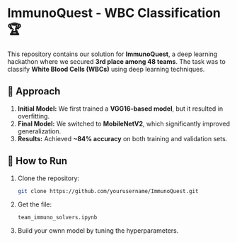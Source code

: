# ImmunoQuest - WBC Classification 🏆  

This repository contains our solution for **ImmunoQuest**, a deep learning hackathon where we secured **3rd place among 48 teams**. The task was to classify **White Blood Cells (WBCs)** using deep learning techniques.  

## 🧪 Approach  
1. **Initial Model:** We first trained a **VGG16-based model**, but it resulted in overfitting.  
2. **Final Model:** We switched to **MobileNetV2**, which significantly improved generalization.  
3. **Results:** Achieved **~84% accuracy** on both training and validation sets.  


## 🚀 How to Run  
1. Clone the repository:  
   ```sh
   git clone https://github.com/yourusername/ImmunoQuest.git
   ```
2. Get the file:
   ```
   team_immuno_solvers.ipynb
   ```
3. Build your ownn model by tuning the hyperparameters.
